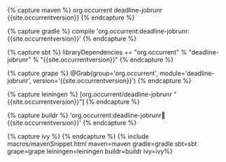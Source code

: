 {% capture maven %}
<dependency>
    <groupId>org.occurrent</groupId>
    <artifactId>deadline-jobrunr</artifactId>
    <version>{{site.occurrentversion}}</version>
</dependency>
{% endcapture %}

{% capture gradle %}
compile 'org.occurrent:deadline-jobrunr:{{site.occurrentversion}}'
{% endcapture %}

{% capture sbt %}
libraryDependencies += "org.occurrent" % "deadline-jobrunr" % "{{site.occurrentversion}}"
{% endcapture %}

{% capture grape %}
@Grab(group='org.occurrent', module='deadline-jobrunr', version='{{site.occurrentversion}}') 
{% endcapture %}

{% capture leiningen %}
[org.occurrent/deadline-jobrunr "{{site.occurrentversion}}"]
{% endcapture %}

{% capture buildr %}
'org.occurrent:deadline-jobrunr:jar:{{site.occurrentversion}}'
{% endcapture %}

{% capture ivy %}
<dependency org="org.occurrent" name="deadline-jobrunr" rev="{{site.occurrentversion}}" />
{% endcapture %}
{% include macros/mavenSnippet.html maven=maven gradle=gradle sbt=sbt grape=grape leiningen=leiningen buildr=buildr ivy=ivy%}